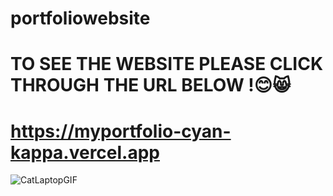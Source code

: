 # portfoliowebsite
# TO SEE THE WEBSITE PLEASE CLICK THROUGH THE URL BELOW !😊😸
# https://myportfolio-cyan-kappa.vercel.app
![CatLaptopGIF](https://github.com/simskberna/portfoliowebsite/assets/49639453/c12944c6-4288-44bb-ba4c-0387c8ed9329)


